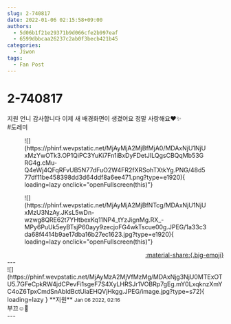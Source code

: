 ```yaml
---
slug: 2-740817
date: 2022-01-06 02:15:58+09:00
authors:
  - 5d06b1f21e29371b9d066cfe2b997eaf
  - 6599dbbcaa26237c2ab0f3becb421b45
categories:
  - Jiwon
tags:
  - Fan Post
---
```


# 2-740817

<div class="post-container" markdown="1">
<div class="content-container md-sidebar__scrollwrap" markdown="1">

지원 언니 감사합니다 이제 새 배경화면이 생겼어요 정말 사랑해요❤️✨<br>\#도레미
<figure markdown="1">
![](https://phinf.wevpstatic.net/MjAyMjA2MjBfMjA0/MDAxNjU1NjUxMzYwOTk3.OP1QiPC3YuKi7Fn1iBxDyFDetJILQgsCBQqMb53GRG4g.cMu-Q4eWj4QFqRFvUB5N77dFuO2W4FR2fXRSohTXtkYg.PNG/48d577df11be458398dd3d64ddf8a6ee471.png?type=e1920){ loading=lazy onclick="openFullscreen(this)"}
</figure>

<figure markdown="1">
![](https://phinf.wevpstatic.net/MjAyMjA2MjBfNTcg/MDAxNjU1NjUxMzU3NzAy.JKsL5wDn-wzwg8QRE62t7YHtbexKq11NP4_tYzJignMg.RX_-MPy6PuUk5eyBTsjP60ayy9zecjoFG4wkTscue00g.JPEG/1a33c3da68f4414b9ae17dba16b27ec1623.jpg?type=e1920){ loading=lazy onclick="openFullscreen(this)"}
</figure>


</div>
</div>

<div style="text-align: right;" markdown="1">
<a href="https://weverse.io/fromis9/fanpost/2-740817" style="text-align: right;">:material-share:{.big-emoji}</a>
</div>
---

<div class="comments-container md-sidebar__scrollwrap" markdown="1">
<div class="comment" markdown="1">
<div class='id-container' markdown="1">
![](https://phinf.wevpstatic.net/MjAyMzA2MjVfMzMg/MDAxNjg3NjU0MTExOTU5.7GFeCpkRW4jdCPevFi1sgeF7S4XyLHRSJr1VOBRp7gEg.mY0LxqknzXmYC4oZ6TpxCmdSnAbldBctUiaEHQVjHkgg.JPEG/image.jpg?type=s72){ loading=lazy }
**<span class="artist">지원</span>** <small>Jan 06 2022, 02:16</small><br>
</div>
<div class='comment-body' markdown="1">
부끄☺️🥰
</div>
</div>
</div>
---
